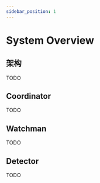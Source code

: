 ```yaml
---
sidebar_position: 1
---
```


# System Overview

## 架构
TODO

## Coordinator
TODO

## Watchman
TODO

## Detector
TODO